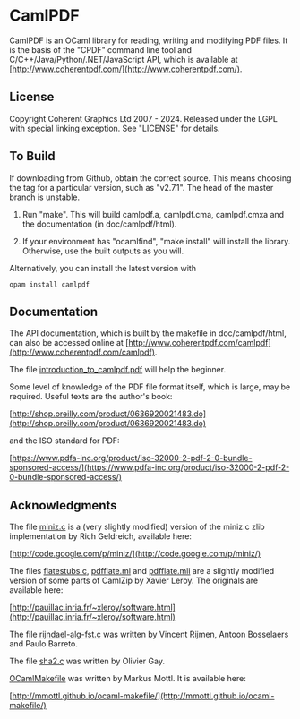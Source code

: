 CamlPDF
=======

CamlPDF is an OCaml library for reading, writing and modifying PDF files. It is
the basis of the "CPDF" command line tool and C/C++/Java/Python/.NET/JavaScript
API, which is available at [http://www.coherentpdf.com/](http://www.coherentpdf.com/).

License
---

Copyright Coherent Graphics Ltd 2007 - 2024. Released under the LGPL with
special linking exception. See "LICENSE" for details.

To Build
---

If downloading from Github, obtain the correct source. This means choosing the
tag for a particular version, such as "v2.7.1". The head of the master branch is
unstable.

1. Run "make". This will build camlpdf.a, camlpdf.cma, camlpdf.cmxa and the
   documentation (in doc/camlpdf/html).

2. If your environment has "ocamlfind", "make install" will install the
   library. Otherwise, use the built outputs as you will.

Alternatively, you can install the latest version with

```
opam install camlpdf
```

Documentation
---

The API documentation, which is built by the makefile in doc/camlpdf/html, can
also be accessed online at
[http://www.coherentpdf.com/camlpdf](http://www.coherentpdf.com/camlpdf).

The file [introduction_to_camlpdf.pdf](introduction_to_camlpdf.pdf) will help
the beginner.

Some level of knowledge of the PDF file format itself, which is large, may be
required. Useful texts are the author's book:

[http://shop.oreilly.com/product/0636920021483.do](http://shop.oreilly.com/product/0636920021483.do)

and the ISO standard for PDF:

[https://www.pdfa-inc.org/product/iso-32000-2-pdf-2-0-bundle-sponsored-access/](https://www.pdfa-inc.org/product/iso-32000-2-pdf-2-0-bundle-sponsored-access/)

Acknowledgments
---

The file [miniz.c](miniz.c) is a (very slightly modified) version of the
miniz.c zlib implementation by Rich Geldreich, available here:

[http://code.google.com/p/miniz/](http://code.google.com/p/miniz/)

The files [flatestubs.c](flatestubs.c), [pdfflate.ml](pdfflate.ml) and
[pdfflate.mli](pdfflate.mli) are a slightly modified version of some parts of
CamlZip by Xavier Leroy. The originals are available here:

[http://pauillac.inria.fr/~xleroy/software.html](http://pauillac.inria.fr/~xleroy/software.html)

The file [rijndael-alg-fst.c](rijndael-alg-fst.c) was written by Vincent
Rijmen, Antoon Bosselaers and Paulo Barreto.

The file [sha2.c](sha2.c) was written by Olivier Gay.

[OCamlMakefile](OCamlMakefile) was written by Markus Mottl. It is available
here:

[http://mmottl.github.io/ocaml-makefile/](http://mmottl.github.io/ocaml-makefile/)
